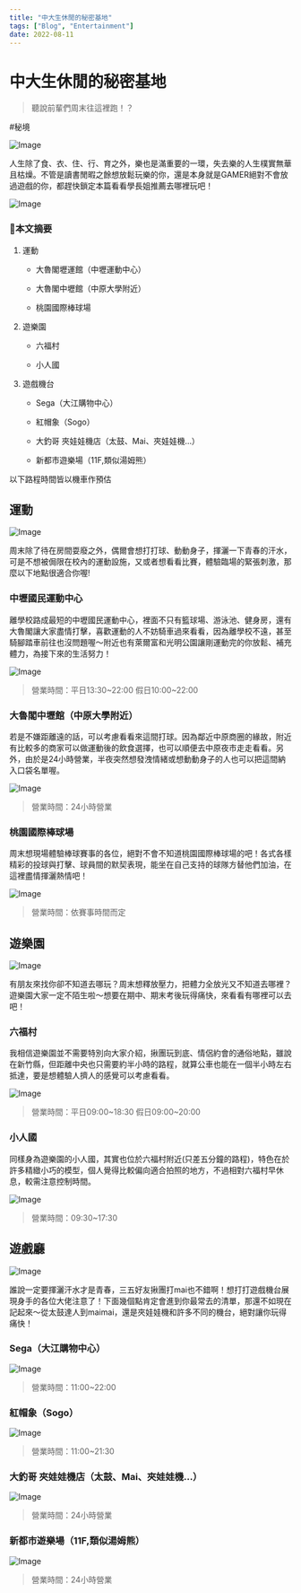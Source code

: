 ```yaml
---
title: "中大生休閒的秘密基地"
tags: ["Blog", "Entertainment"]
date: 2022-08-11
---
```

# 中大生休閒的秘密基地

> 聽說前輩們周末往這裡跑！？




#秘境



![Image](https://raw.githubusercontent.com/NCU-FRESH/2024-blog/main/images/20240717_204427_image.jpg)

人生除了食、衣、住、行、育之外，樂也是滿重要的一環，失去樂的人生樸實無華且枯燥。不管是讀書閒暇之餘想放鬆玩樂的你，還是本身就是GAMER絕對不會放過遊戲的你，都趕快鎖定本篇看看學長姐推薦去哪裡玩吧！

![Image](https://raw.githubusercontent.com/NCU-FRESH/2024-blog/main/images/20240717_204432_image.jpg)

### 👾本文摘要

1. 運動

   - 大魯閣壢運館（中壢運動中心）

   - 大魯閣中壢館（中原大學附近）

   - 桃園國際棒球場

1. 遊樂園

   - 六福村

   - 小人國

1. 遊戲機台

   - Sega（大江購物中心）

   - 紅帽象（Sogo）

   - 大釣哥 夾娃娃機店（太鼓、Mai、夾娃娃機…）

   - 新都市遊樂場（11F,類似湯姆熊）

以下路程時間皆以機車作預估

## 運動

![Image](https://raw.githubusercontent.com/NCU-FRESH/2024-blog/main/images/20240717_204437_image.jpg)

周末除了待在房間耍廢之外，偶爾會想打打球、動動身子，揮灑一下青春的汗水，可是不想被侷限在校內的運動設施，又或者想看看比賽，體驗臨場的緊張刺激，那麼以下地點很適合你喔!

### 中壢國民運動中心

離學校路成最短的中壢國民運動中心，裡面不只有籃球場、游泳池、健身房，還有大魯閣讓大家盡情打擊，喜歡運動的人不妨騎車過來看看，因為離學校不遠，甚至騎腳踏車前往也沒問題喔～附近也有萊爾富和光明公園讓剛運動完的你放鬆、補充體力，為接下來的生活努力！

![Image](https://raw.githubusercontent.com/NCU-FRESH/2024-blog/main/images/20240717_204440_image.jpg)

> 營業時間：平日13:30~22:00 假日10:00~22:00

### 大魯閣中壢館（中原大學附近）

若是不嫌距離遠的話，可以考慮看看來這間打球。因為鄰近中原商圈的緣故，附近有比較多的商家可以做運動後的飲食選擇，也可以順便去中原夜市走走看看。另外，由於是24小時營業，半夜突然想發洩情緒或想動動身子的人也可以把這間納入口袋名單喔。

![Image](https://raw.githubusercontent.com/NCU-FRESH/2024-blog/main/images/20240717_204442_image.jpg)

> 營業時間：24小時營業

### 桃園國際棒球場

周末想現場體驗棒球賽事的各位，絕對不會不知道桃園國際棒球場的吧！各式各樣精彩的投球與打擊、球員間的默契表現，能坐在自己支持的球隊方替他們加油，在這裡盡情揮灑熱情吧！

![Image](https://raw.githubusercontent.com/NCU-FRESH/2024-blog/main/images/20240717_204456_image.jpg)

> 營業時間：依賽事時間而定

## 遊樂園

![Image](https://raw.githubusercontent.com/NCU-FRESH/2024-blog/main/images/20240717_204502_image.jpg)

有朋友來找你卻不知道去哪玩？周末想釋放壓力，把體力全放光又不知道去哪裡？遊樂園大家一定不陌生啦～想要在期中、期末考後玩得痛快，來看看有哪裡可以去吧！

### 六福村

我相信遊樂園並不需要特別向大家介紹，揪團玩到底、情侶約會的通俗地點，雖說在新竹縣，但距離中央也只需要約半小時的路程，就算公車也能在一個半小時左右抵達，要是想體驗人擠人的感覺可以考慮看看。

![Image](https://raw.githubusercontent.com/NCU-FRESH/2024-blog/main/images/20240717_204506_image.jpg)

> 營業時間：平日09:00~18:30 假日09:00~20:00

### 小人國

同樣身為遊樂園的小人國，其實也位於六福村附近(只差五分鐘的路程)，特色在於許多精緻小巧的模型，個人覺得比較偏向適合拍照的地方，不過相對六福村早休息，較需注意控制時間。

![Image](https://raw.githubusercontent.com/NCU-FRESH/2024-blog/main/images/20240717_204512_image.jpg)

> 營業時間：09:30~17:30

## 遊戲廳

![Image](https://raw.githubusercontent.com/NCU-FRESH/2024-blog/main/images/20240717_204517_image.jpg)

誰說一定要揮灑汗水才是青春，三五好友揪團打mai也不錯啊！想打打遊戲機台展現身手的各位大佬注意了！下面幾個點肯定會進到你最常去的清單，那還不如現在記起來～從太鼓達人到maimai，還是夾娃娃機和許多不同的機台，絕對讓你玩得痛快！

### Sega（大江購物中心）

![Image](https://raw.githubusercontent.com/NCU-FRESH/2024-blog/main/images/20240717_204521_image.jpg)

> 營業時間：11:00~22:00

### 紅帽象（Sogo）

![Image](https://raw.githubusercontent.com/NCU-FRESH/2024-blog/main/images/20240717_204532_image.jpg)

> 營業時間：11:00~21:30

### 大釣哥 夾娃娃機店（太鼓、Mai、夾娃娃機…）

![Image](https://raw.githubusercontent.com/NCU-FRESH/2024-blog/main/images/20240717_204538_image.jpg)

> 營業時間：24小時營業

### 新都市遊樂場（11F,類似湯姆熊）

![Image](https://raw.githubusercontent.com/NCU-FRESH/2024-blog/main/images/20240717_204541_image.jpg)

> 營業時間：24小時營業


